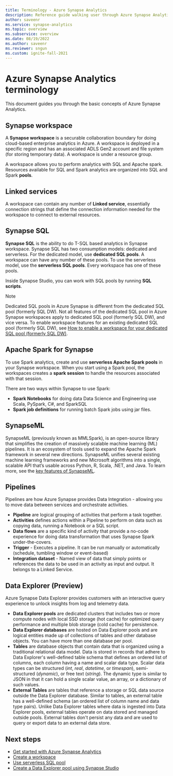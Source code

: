 ```yaml
---
title: Terminology - Azure Synapse Analytics
description: Reference guide walking user through Azure Synapse Analytics
author: saveenr
ms.service: synapse-analytics
ms.topic: overview
ms.subservice: overview
ms.date: 08/19/2022
ms.author: saveenr
ms.reviewer: sngun
ms.custom: ignite-fall-2021
---
```


# Azure Synapse Analytics terminology

This document guides you through the basic concepts of Azure Synapse Analytics.

## Synapse workspace

A **Synapse workspace** is a securable collaboration boundary for doing cloud-based enterprise analytics in Azure. A workspace is deployed in a specific region and has an associated ADLS Gen2 account and file system (for storing temporary data). A workspace is under a resource group.

A workspace allows you to perform analytics with SQL and Apache spark. Resources available for SQL and Spark analytics are organized into SQL and Spark **pools**.

## Linked services

A workspace can contain any number of **Linked service**, essentially connection strings that define the connection information needed for the workspace to connect to external resources.

## Synapse SQL

**Synapse SQL** is the ability to do T-SQL based analytics in Synapse workspace. Synapse SQL has two consumption models: dedicated and serverless.  For the dedicated model, use **dedicated SQL pools**. A workspace can have any number of these pools. To use the serverless model, use the **serverless SQL pools**. Every workspace has one of these pools.

Inside Synapse Studio, you can work with SQL pools by running **SQL scripts**.

> [!NOTE]
> Dedicated SQL pools in Azure Synapse is different from the dedicated SQL pool (formerly SQL DW). Not all features of the dedicated SQL pool in Azure Synapse workspaces apply to dedicated SQL pool (formerly SQL DW), and vice versa. To enable workspace features for an existing dedicated SQL pool (formerly SQL DW), see [How to enable a workspace for your dedicated SQL pool (formerly SQL DW)](sql-data-warehouse/workspace-connected-create.md).

## Apache Spark for Synapse

To use Spark analytics, create and use **serverless Apache Spark pools** in your Synapse workspace. When you start using a Spark pool, the workspaces creates a **spark session** to handle the resources associated with that session.

There are two ways within Synapse to use Spark:

* **Spark Notebooks** for doing data Data Science and Engineering use Scala, PySpark, C#, and SparkSQL
* **Spark job definitions** for running batch Spark jobs using jar files.

## SynapseML

SynapseML (previously known as MMLSpark), is an open-source library that simplifies the creation of massively scalable machine learning (ML) pipelines. It is an ecosystem of tools used to expand the Apache Spark framework in several new directions. SynapseML unifies several existing machine learning frameworks and new Microsoft algorithms into a single, scalable API that’s usable across Python, R, Scala, .NET, and Java. To learn more, see the [key features of SynapseML](machine-learning/synapse-machine-learning-library.md).

## Pipelines

Pipelines are how Azure Synapse provides Data Integration - allowing you to move data between services and orchestrate activities.

* **Pipeline** are logical grouping of activities that perform a task together.
* **Activities** defines actions within a Pipeline to perform on data such as copying data, running a Notebook or a SQL script.
* **Data flows** are a specific kind of activity that provide a no-code experience for doing data transformation that uses Synapse Spark under-the-covers.
* **Trigger** - Executes a pipeline. It can be run manually or automatically (schedule, tumbling window or event-based)
* **Integration dataset** - Named view of data that simply points or references the data to be used in an activity as input and output. It belongs to a Linked Service.

## Data Explorer (Preview)

Azure Synapse Data Explorer provides customers with an interactive query experience to unlock insights from log and telemetry data.

* **Data Explorer pools** are dedicated clusters that includes two or more compute nodes with local SSD storage (hot cache) for optimized query performance and multiple blob storage (cold cache) for persistence.
* **Data Explorer databases** are hosted on Data Explorer pools and are logical entities made up of collections of tables and other database objects. You can have more than one database per pool.
* **Tables** are database objects that contain data that is organized using a traditional relational data model. Data is stored in records that adhere to Data Explorer's well-defined table schema that defines an ordered list of columns, each column having a name and scalar data type. Scalar data types can be structured (*int*, *real*, *datetime*, or *timespan*), semi-structured (*dynamic*), or free text (*string*). The dynamic type is similar to JSON in that it can hold a single scalar value, an array, or a dictionary of such values.
* **External Tables** are tables that reference a storage or SQL data source outside the Data Explorer database. Similar to tables, an external table has a well-defined schema (an ordered list of column name and data type pairs). Unlike Data Explorer tables where data is ingested into Data Explorer pools, external tables operate on data stored and managed outside pools. External tables don't persist any data and are used to query or export data to an external data store.

## Next steps

* [Get started with Azure Synapse Analytics](get-started.md)
* [Create a workspace](quickstart-create-workspace.md)
* [Use serverless SQL pool](quickstart-sql-on-demand.md)
* [Create a Data Explorer pool using Synapse Studio](data-explorer/data-explorer-create-pool-studio.md)
